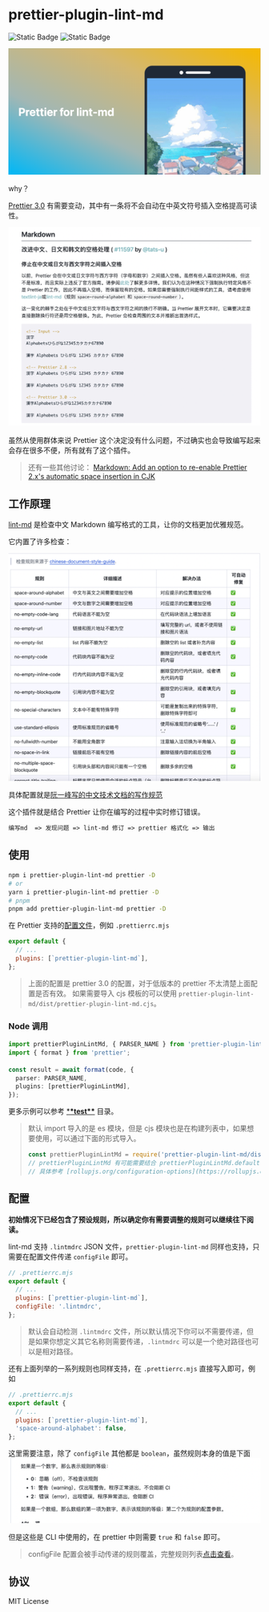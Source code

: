 # prettier-plugin-lint-md

![Static Badge](https://img.shields.io/badge/MIT-License-blue) ![Static Badge](https://img.shields.io/badge/vitest-100%25-green)

![logo](./img/logo.png)

why？

[Prettier 3.0](https://prettier.io/blog/2023/07/05/3.0.0.html#stop-inserting-spaces-between-chinese-or-japanese-and-western-characters) 有需要变动，其中有一条将不会自动在中英文符号插入空格提高可读性。

![alt text](img/image.png)

虽然从使用群体来说 Prettier 这个决定没有什么问题，不过确实也会导致编写起来会存在很多不便，所有就有了这个插件。

> 还有一些其他讨论：
> [Markdown: Add an option to re-enable Prettier 2.x's automatic space insertion in CJK](https://github.com/prettier/prettier/issues/15015)

## 工作原理

[lint-md](https://github.com/lint-md/lint-md) 是检查中文 Markdown 编写格式的工具，让你的文档更加优雅规范。

它内置了许多检查：

![alt text](img/image-1.png)

具体配置就是[阮一峰写的中文技术文档的写作规范](https://github.com/ruanyf/document-style-guide)

这个插件就是结合 Prettier 让你在编写的过程中实时修订错误。

```txt
编写md  => 发现问题 => lint-md 修订 => prettier 格式化 => 输出
```

## 使用

```sh
npm i prettier-plugin-lint-md prettier -D
# or
yarn i prettier-plugin-lint-md prettier -D
# pnpm
pnpm add prettier-plugin-lint-md prettier -D
```

在 Prettier 支持的[配置文件](https://prettier.io/docs/en/configuration)，例如 `.prettierrc.mjs`

```js
export default {
  // ...
  plugins: [`prettier-plugin-lint-md`],
};
```

> 上面的配置是 prettier 3.0 的配置，对于低版本的 prettier 不太清楚上面配置是否有效。
> 如果需要导入 cjs 模板的可以使用 `prettier-plugin-lint-md/dist/prettier-plugin-lint-md.cjs`。

### Node 调用

```ts
import prettierPluginLintMd, { PARSER_NAME } from 'prettier-plugin-lint-md';
import { format } from 'prettier';

const result = await format(code, {
  parser: PARSER_NAME,
  plugins: [prettierPluginLintMd],
});
```

更多示例可以参考 [\***\*test\*\***](./__test__/) 目录。

> 默认 import 导入的是 es 模块，但是 cjs 模块也是在构建列表中，如果想要使用，可以通过下面的形式导入。
>
> ```js
> const prettierPluginLintMd = require('prettier-plugin-lint-md/dist/prettier-plugin-lint-md.cjs');
> // prettierPluginLintMd 有可能需要结合 prettierPluginLintMd.default 来使用，具体看构建工具实现。
> // 具体参考 [rollupjs.org/configuration-options](https://rollupjs.org/configuration-options/#output-exports)
> ```

## 配置

**初始情况下已经包含了预设规则，所以确定你有需要调整的规则可以继续往下阅读。**

lint-md 支持 `.lintmdrc` JSON 文件，`prettier-plugin-lint-md` 同样也支持，只需要在配置文件传递 `configFile` 即可。

```js
// .prettierrc.mjs
export default {
  // ...
  plugins: [`prettier-plugin-lint-md`],
  configFile: '.lintmdrc',
};
```

> 默认会自动检测 `.lintmdrc` 文件，所以默认情况下你可以不需要传递，但是如果你想定义其它名称则需要传递，`.lintmdrc` 可以是一个绝对路径也可以是相对路径。

还有上面列举的一系列规则也同样支持，在 `.prettierrc.mjs` 直接写入即可，例如

```js
// .prettierrc.mjs
export default {
  // ...
  plugins: [`prettier-plugin-lint-md`],
  'space-around-alphabet': false,
};
```

这里需要注意，除了 `configFile` 其他都是 `boolean`，虽然规则本身的值是下面
![alt text](img/image-2.png)

但是这些是 CLI 中使用的，在 prettier 中则需要 `true` 和 `false` 即可。

> configFile 配置会被手动传递的规则覆盖，完整规则列表[点击查看](https://github.com/lint-md/lint-md?tab=readme-ov-file#%E8%A7%84%E5%88%99%E6%A6%82%E8%BF%B0)。

## 协议

MIT License

